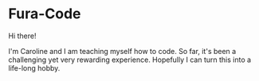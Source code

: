 # Fura-Code
Hi there!

I'm Caroline and I am teaching myself how to code. So far, it's been a challenging yet very rewarding experience. Hopefully I can turn this into a life-long hobby.

